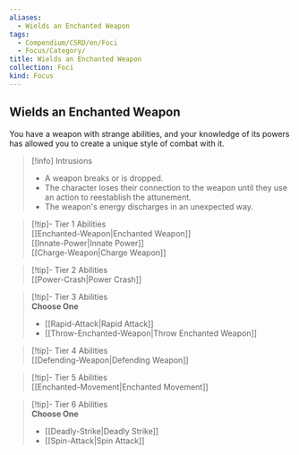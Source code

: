 ```yaml
---
aliases:
  - Wields an Enchanted Weapon
tags:
  - Compendium/CSRD/en/Foci
  - Focus/Category/
title: Wields an Enchanted Weapon
collection: Foci
kind: Focus
---
```

## Wields an Enchanted Weapon  
You have a weapon with strange abilities, and your knowledge of its powers has allowed you to create a unique style of combat with it.  

>[!info] Intrusions  
>- A weapon breaks or is dropped.  
>- The character loses their connection to the weapon until they use an action to reestablish the attunement.  
>- The weapon's energy discharges in an unexpected way.  


>[!tip]- Tier 1 Abilities  
> [[Enchanted-Weapon|Enchanted Weapon]]  
> [[Innate-Power|Innate Power]]  
> [[Charge-Weapon|Charge Weapon]]  


>[!tip]- Tier 2 Abilities  
> [[Power-Crash|Power Crash]]  


>[!tip]- Tier 3 Abilities  
> **Choose One**  
>- [[Rapid-Attack|Rapid Attack]]  
>- [[Throw-Enchanted-Weapon|Throw Enchanted Weapon]]  


>[!tip]- Tier 4 Abilities  
> [[Defending-Weapon|Defending Weapon]]  


>[!tip]- Tier 5 Abilities  
> [[Enchanted-Movement|Enchanted Movement]]  


>[!tip]- Tier 6 Abilities  
> **Choose One**  
>- [[Deadly-Strike|Deadly Strike]]  
>- [[Spin-Attack|Spin Attack]]